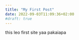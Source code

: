 ```yaml
---
title: "My First Post"
date: 2022-09-03T11:09:36+02:00
#draft: true
---
```


this leo first site yaa pakaiapa
